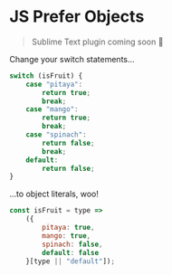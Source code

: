 # JS Prefer Objects

> Sublime Text plugin coming soon 🤗

Change your switch statements...
```js
switch (isFruit) {
    case "pitaya":
        return true;
        break;
    case "mango":
        return true;
        break;
    case "spinach":
        return false;
        break;
    default:
        return false;
}
```

...to object literals, woo!
```js
const isFruit = type =>
    ({
        pitaya: true,
        mango: true,
        spinach: false,
        default: false
    }[type || "default"]);
```
